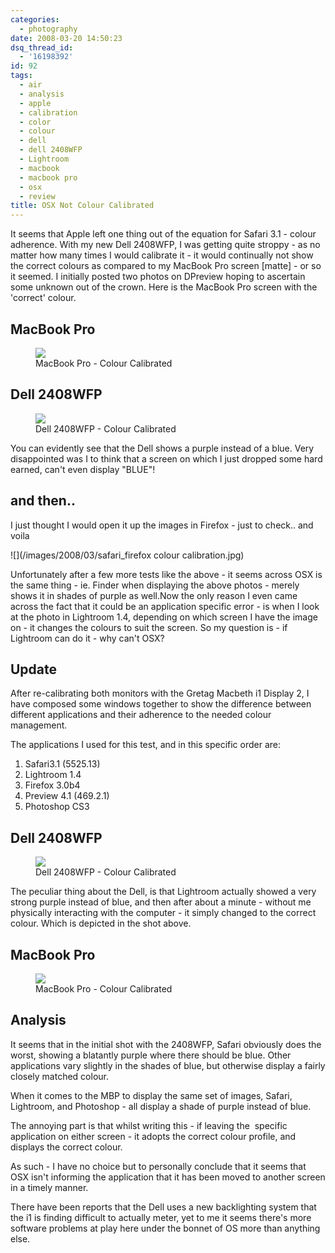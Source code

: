 ```yaml
---
categories:
  - photography
date: 2008-03-20 14:50:23
dsq_thread_id:
  - '16198392'
id: 92
tags:
  - air
  - analysis
  - apple
  - calibration
  - color
  - colour
  - dell
  - dell 2408WFP
  - Lightroom
  - macbook
  - macbook pro
  - osx
  - review
title: OSX Not Colour Calibrated
---
```


It seems that Apple left one thing out of the equation for Safari 3.1 - colour adherence. With my new Dell 2408WFP, I was getting quite stroppy - as no matter how many times I would calibrate it - it would continually not show the correct colours as compared to my MacBook Pro screen [matte] - or so it seemed. I initially posted two photos on DPreview hoping to ascertain some unknown out of the crown. Here is the MacBook Pro screen with the 'correct' colour.

## MacBook Pro

<figure>
  <img src="/images/2008/03/mbp.jpg">
  <figcaption>MacBook Pro - Colour Calibrated</figcaption>
</figure>

## Dell 2408WFP

<figure>
  <img src="/images/2008/03/dell.jpg">
  <figcaption>Dell 2408WFP - Colour Calibrated</figcaption>
</figure>

You can evidently see that the Dell shows a purple instead of a blue. Very disappointed was I to think that a screen on which I just dropped some hard earned, can't even display "BLUE"!

## and then..

I just thought I would open it up the images in Firefox - just to check.. and voila

![](/images/2008/03/safari_firefox colour calibration.jpg)

Unfortunately after a few more tests like the above - it seems across OSX is the same thing - ie. Finder when displaying the above photos - merely shows it in shades of purple as well.Now the only reason I even came across the fact that it could be an application specific error - is when I look at the photo in Lightroom 1.4, depending on which screen I have the image on - it changes the colours to suit the screen. So my question is - if Lightroom can do it - why can't OSX?

## Update

After re-calibrating both monitors with the Gretag Macbeth i1 Display 2, I have composed some windows together to show the difference between different applications and their adherence to the needed colour management.

The applications I used for this test, and in this specific order are:

  1. Safari3.1 (5525.13)
  2. Lightroom 1.4
  3. Firefox 3.0b4
  4. Preview 4.1 (469.2.1)
  5. Photoshop CS3

## Dell 2408WFP

<figure>
  <img src="/images/2008/03/safari_lightroom_firefox_preview_photoshop_dell%202408wfp_IMG_3580.JPG">
  <figcaption>Dell 2408WFP - Colour Calibrated</figcaption>
</figure>

The peculiar thing about the Dell, is that Lightroom actually showed a very strong purple instead of blue, and then after about a minute - without me physically interacting with the computer - it simply changed to the correct colour. Which is depicted in the shot above.

## MacBook Pro

<figure>
  <img src="/images/2008/03/safari_lightroom_firefox_preview_photoshop_mbp_matte_IMG_3581.JPG">
  <figcaption>MacBook Pro - Colour Calibrated</figcaption>
</figure>

## Analysis

It seems that in the initial shot with the 2408WFP, Safari obviously does the worst, showing a blatantly purple where there should be blue. Other applications vary slightly in the shades of blue, but otherwise display a fairly closely matched colour.

When it comes to the MBP to display the same set of images, Safari, Lightroom, and Photoshop - all display a shade of purple instead of blue.

The annoying part is that whilst writing this - if leaving the  specific application on either screen - it adopts the correct colour profile, and displays the correct colour.

As such - I have no choice but to personally conclude that it seems that OSX isn't informing the application that it has been moved to another screen in a timely manner.

There have been reports that the Dell uses a new backlighting system that the i1 is finding difficult to actually meter, yet to me it seems there's more software problems at play here under the bonnet of OS more than anything else.